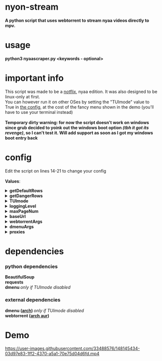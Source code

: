 # nyon-stream
<b>A python script that uses webtorrent to stream nyaa videos directly to mpv.</b>

# usage
<b>python3 nyaascraper.py \<keywords - optional\></b>

# important info
This script was made to be a [notflix](https://github.com/Bugswriter/notflix), nyaa edition. It was also designed to be linux-only at first.<br/>
You can however run it on other OSes by setting the "TUImode" value to True in [the config](#config), at the cost of the fancy menu shown in the demo (you'll have to use your terminal instead)
<br><br><b>Temporary dirty warning: for now the script doesn't work on windows since grub decided to yoink out the windows boot option <i>(tbh it got its revenge)</i>, so I can't test it. Will add support as soon as I got my windows boot entry back</b>


# config
Edit the script on lines 14-21 to change your config<br/><br/>
<b>Values</b>:

<details>
<summary><b>getDefaultRows</b></summary>
    <i><b>type</i></b>: boolean (bool)<br/>
    <i><b>default value</i></b>: False<br/>
    <i><b>description</i></b>: Get default (white) rows on nyaa<br/>
</details>

<details>
<summary><b>getDangerRows</b></summary>
    <i><b>type</i></b>: boolean (bool)<br/>
    <i><b>default value</i></b>: False<br/>
    <i><b>description</i></b>: Get danger (red) rows on nyaa<br/>
</details>

<details>
<summary><b>TUImode</b></summary>
    <i><b>type</i></b>: boolean (bool)<br/>
    <i><b>default value</i></b>: False<br/>
    <i><b>description</i></b>: Use a tui instead of dmenu, made for windows users and linux users without dmenu<br/>
</details>

<details>
<summary><b>loggingLevel</b></summary>
    <i><b>type</i></b>: integer (int)<br/>
    <i><b>default value</i></b>: logging.ERROR<br/>
    <i><b>description</i></b>: Change the logging level, use logging.INFO or logging.DEBUG to get debug info<br/>
</details>

<details>
<summary><b>maxPageNum</b></summary>
    <i><b>type</i></b>: integer (int)<br/>
    <i><b>default value</i></b>: 5<br/>
    <i><b>description</i></b>: Max page to get on nyaa, if your page number is too high you may encounter some delay<br/>
</details>

<details>
<summary><b>baseUrl</b></summary>
    <i><b>type</i></b>: string (str)<br/>
    <i><b>default value</i></b>: "https://nyaa.si/?s=seeders&o=desc"<br/>
    <i><b>description</i></b>: Change the base url for nyaa, by default searches by most seeders<br/>
</details>

<details>
<summary><b>webtorrentArgs</b></summary>
    <i><b>type</i></b>: string (str)<br/>
    <i><b>default value</i></b>: "--keep-seeding --mpv"<br/>
    <i><b>description</i></b>: Arguments to pass to webtorrent, by default starts mpv<br/>
</details>
 
<details>
<summary><b>dmenuArgs</b></summary>
    <i><b>type</i></b>: dictionary (dict)<br/>
    <i><b>default value</i></b>: {"font": "Ubuntu-15"}<br/>
    <i><b>description</i></b>: Additional arguments to pass to the dmenu python wrapper<br/>
</details>

<details>
<summary><b>proxies</b></summary>
    <i><b>type</i></b>: dictionary (dict)<br/>
    <i><b>default value</i></b>: None<br/>
    <i><b>description</i></b>: Proxies to use for the nyaa requests<br/>
    <i><b>example</i></b>: {'http':  'socks5://127.0.0.1:9050', 'https': 'socks5://127.0.0.1:9050'} (tor w default port)<br/>
    <i><b>/!\These are NOT for the torrent, only the nyaa requests/!\</i></b><br/>
</details>



# dependencies
### python dependencies <b>
BeautifulSoup<br/>
requests<br/>
dmenu </b><i>only if TUImode disabled</i><b>
</b>

### external dependencies <b>
dmenu ([arch](https://archlinux.org/packages/community/x86_64/dmenu/)) </b><i>only if TUImode disabled</i><b><br/>
webtorrent ([arch aur](https://aur.archlinux.org/packages/webtorrent-cli))<br/>
</b>


# Demo
https://user-images.githubusercontent.com/33488576/148145434-03d97e83-1ff2-4370-a5a1-70e75d04d6fd.mp4